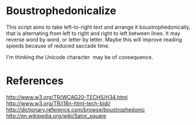 Boustrophedonicalize
====================

This script aims to take left-to-right text and arrange it boustrophedonically, that is alternating from left to right and right to left between lines. It may reverse word by word, or letter by letter. Maybe this will improve reading speeds because of reduced saccade time.

I'm thinking the Unicode character &rlm; may be of consequence.


References
==========
http://www.w3.org/TR/WCAG20-TECHS/H34.html
http://www.w3.org/TR/i18n-html-tech-bidi/
http://dictionary.reference.com/browse/boustrophedonic
http://en.wikipedia.org/wiki/Sator_square
